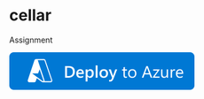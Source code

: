 # cellar
Assignment

[![Deploy to Azure](https://raw.githubusercontent.com/Azure/azure-quickstart-templates/master/1-CONTRIBUTION-GUIDE/images/deploytoazure.svg?sanitize=true)](https://portal.azure.com/#create/Microsoft.Template/uri/https://github.com/NealAnalyticsLLC/Edge-Video-Analytics-Retail/blob/dev/v1/resource_deployment/choice.json)&emsp;&emsp;&emsp;
